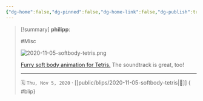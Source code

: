 ```yaml
---
{"dg-home":false,"dg-pinned":false,"dg-home-link":false,"dg-publish":true,"type":"blip","created-date":"2020-11-05T00:00:00","disabled rules":["yaml-title","yaml-title-alias","file-name-heading"],"title":"philipp @ 2020-11-05","dg-permalink":"2020/11/05/softbody-tetris/","updated-date":"2025-04-30T22:27:37","dg-path":"blips/2020-11-05-softbody-tetris.md","permalink":"/2020/11/05/softbody-tetris/","dgPassFrontmatter":true,"created":"2020-11-05T00:00:00","updated":"2025-04-30T22:27:37"}
---
```


> [!summary] **philipp**:
>
> #Misc
>
> ![2020-11-05-softbody-tetris.png](/img/user/attachments/2020-11-05-softbody-tetris.png)
>
> [Furry soft body animation for Tetris.](https://www.youtube.com/watch?v=RfNlhw8FK74&feature=emb_title) The soundtrack is great, too!
> - - -
>
> 🗓️ `Thu, Nov 5, 2020` · [[public/blips/2020-11-05-softbody-tetris\|🔗]]
{ #blip}

